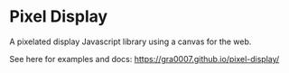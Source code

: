 # Pixel Display
A pixelated display Javascript library using a canvas for the web.

See here for examples and docs: https://gra0007.github.io/pixel-display/
